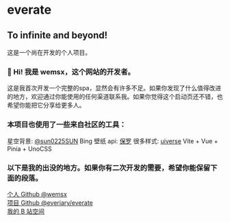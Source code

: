 # everate
## To infinite and beyond!

这是一个尚在开发的个人项目。

### 👏 Hi! 我是 wemsx，这个网站的开发者。
这是我首次开发一个完整的spa，显然会有许多不足。如果你发现了什么值得改进的地方，欢迎通过你能使用的任何渠道联系我。如果你觉得这个启动页还不错，也希望你能把它分享给更多人。

### 本项目也使用了一些来自社区的工具：

星空背景: <a href="https://github.com/sun0225SUN/home">@sun0225SUN</a>
Bing 壁纸 api: <a href="https://api.paugram.com/help/bing">保罗</a>
很多样式: <a href="https://uiverse.io/">uiverse</a>
Vite + Vue + Pinia + UnoCSS

### 以下是我的出没的地方。如果你有二次开发的需要，希望你能保留下面的段落。
<a href="https://github.com/wemsx"> 个人 Github @wemsx </a><br />
<a href="https://github.com/everiary/everate"> 项目 Github @everiary/everate </a><br />
<a href="https://space.bilibili.com/628990477"> 我的 B 站空间 </a>
